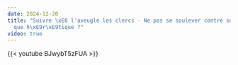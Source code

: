 ```yaml
---
date: 2024-12-20
title: "Suivre \xE0 l'aveugle les clercs - Ne pas se soulever contre son \xE9v\xEA\
  que h\xE9r\xE9tique ?"
video: true
---
```



{{< youtube BJwybT5zFUA >}}

